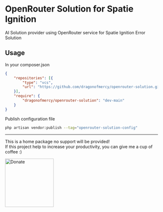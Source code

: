 # OpenRouter Solution for Spatie Ignition

AI Solution provider using OpenRouter service for Spatie Ignition Error Solution

## Usage

In your composer.json

````json
{
    "repositories": [{
        "type": "vcs",
        "url": "https://github.com/dragonofmercy/openrouter-solution.git"
    }],
    "require": {
        "dragonofmercy/openrouter-solution": "dev-main"
    }
}
````

Publish configuration file

````bash
php artisan vendor:publish --tag="openrouter-solution-config"
````

---

This is a home package no support will be provided!  
If this project help to increase your productivity, you can give me a cup of coffee :)

<a href="https://ko-fi.com/dragonofmercy" target="_blank"><img src="https://cdn.ko-fi.com/cdn/kofi2.png?v=3" alt="Donate" width="160px" /></a>